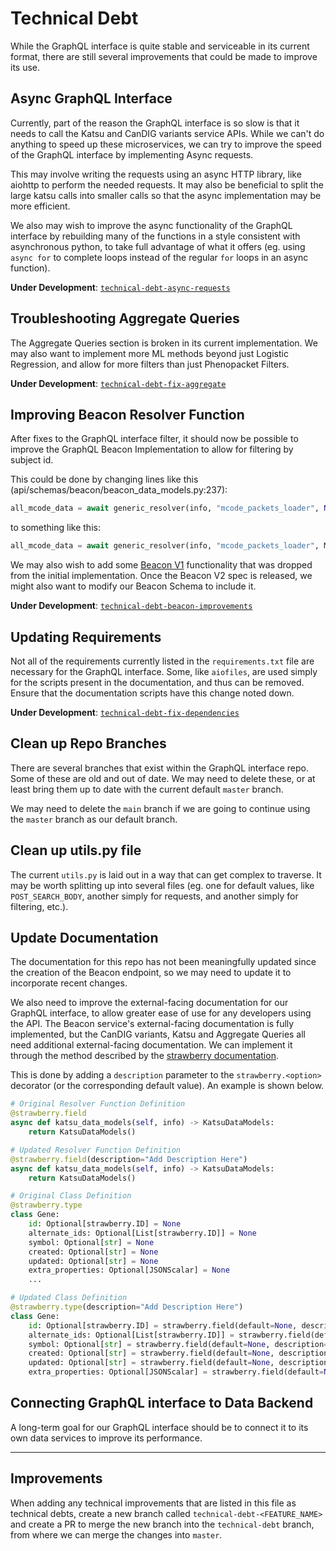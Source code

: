 # Technical Debt

While the GraphQL interface is quite stable and serviceable in its current format, there are still several improvements that could be made to improve its use.

## Async GraphQL Interface

Currently, part of the reason the GraphQL interface is so slow is that it needs to call the Katsu and CanDIG variants service APIs. While we can't do anything to speed up these microservices, we can try to improve the speed of the GraphQL interface by implementing Async requests.

This may involve writing the requests using an async HTTP library, like aiohttp to perform the needed requests. It may also be beneficial to split the large katsu calls into smaller calls so that the async implementation may be more efficient.

We also may wish to improve the async functionality of the GraphQL interface by rebuilding many of the functions in a style consistent with asynchronous python, to take full advantage of what it offers (eg. using `async for` to complete loops instead of the regular `for` loops in an async function).

**Under Development**: [`technical-debt-async-requests`](https://github.com/CanDIG/GraphQL-interface/tree/technical-debt-async-requests)

## Troubleshooting Aggregate Queries

The Aggregate Queries section is broken in its current implementation. We may also want to implement more ML methods beyond just Logistic Regression, and allow for more filters than just Phenopacket Filters.

**Under Development**: [`technical-debt-fix-aggregate`](https://github.com/CanDIG/GraphQL-interface/tree/technical-debt-fix-aggregate)

## Improving Beacon Resolver Function

After fixes to the GraphQL interface filter, it should now be possible to improve the GraphQL Beacon Implementation to allow for filtering by subject id.

This could be done by changing lines like this (api/schemas/beacon/beacon_data_models.py:237):

```python
all_mcode_data = await generic_resolver(info, "mcode_packets_loader", None, MCodePacket)
```

to something like this:

```python
all_mcode_data = await generic_resolver(info, "mcode_packets_loader", MCodePacketInputType(...), MCodePacket)
```

We may also wish to add some [Beacon V1](https://github.com/ga4gh-beacon/specification/blob/master/beacon.md/#query-endpoint) functionality that was dropped from the initial implementation. Once the Beacon V2 spec is released, we might also want to modify our Beacon Schema to include it.

**Under Development**: [`technical-debt-beacon-improvements`](https://github.com/CanDIG/GraphQL-interface/tree/technical-debt-beacon-improvements)

## Updating Requirements

Not all of the requirements currently listed in the `requirements.txt` file are necessary for the GraphQL interface. Some, like `aiofiles`, are used simply for the scripts present in the documentation, and thus can be removed. Ensure that the documentation scripts have this change noted down.

**Under Development**: [`technical-debt-fix-dependencies`](https://github.com/CanDIG/GraphQL-interface/tree/technical-debt-fix-dependencies)

## Clean up Repo Branches

There are several branches that exist within the GraphQL interface repo. Some of these are old and out of date. We may need to delete these, or at least bring them up to date with the current default `master` branch.

We may need to delete the `main` branch if we are going to continue using the `master` branch as our default branch.

## Clean up utils.py file

The current `utils.py` is laid out in a way that can get complex to traverse. It may be worth splitting up into several files (eg. one for default values, like `POST_SEARCH_BODY`, another simply for requests, and another simply for filtering, etc.).

## Update Documentation

The documentation for this repo has not been meaningfully updated since the creation of the Beacon endpoint, so we may need to update it to incorporate recent changes.

We also need to improve the external-facing documentation for our GraphQL interface, to allow greater ease of use for any developers using the API. The Beacon service's external-facing documentation is fully implemented, but the CanDIG variants, Katsu and Aggregate Queries all need additional external-facing documentation. We can implement it through the method described by the [strawberry documentation](https://strawberry.rocks/docs/types/input-types#api).

This is done by adding a `description` parameter to the `strawberry.<option>` decorator (or the corresponding default value). An example is shown below.

```python
# Original Resolver Function Definition
@strawberry.field
async def katsu_data_models(self, info) -> KatsuDataModels:
    return KatsuDataModels()

# Updated Resolver Function Definition
@strawberry.field(description="Add Description Here")
async def katsu_data_models(self, info) -> KatsuDataModels:
    return KatsuDataModels()

# Original Class Definition
@strawberry.type
class Gene:
    id: Optional[strawberry.ID] = None
    alternate_ids: Optional[List[strawberry.ID]] = None
    symbol: Optional[str] = None
    created: Optional[str] = None
    updated: Optional[str] = None
    extra_properties: Optional[JSONScalar] = None
    ...

# Updated Class Definition
@strawberry.type(description="Add Description Here")
class Gene:
    id: Optional[strawberry.ID] = strawberry.field(default=None, description="Add Description Here")
    alternate_ids: Optional[List[strawberry.ID]] = strawberry.field(default=None, description="Add Description Here")
    symbol: Optional[str] = strawberry.field(default=None, description="Add Description Here")
    created: Optional[str] = strawberry.field(default=None, description="Add Description Here")
    updated: Optional[str] = strawberry.field(default=None, description="Add Description Here")
    extra_properties: Optional[JSONScalar] = strawberry.field(default=None, description="Add Description Here")
```

## Connecting GraphQL interface to Data Backend

A long-term goal for our GraphQL interface should be to connect it to its own data services to improve its performance.

<hr/>

## Improvements

When adding any technical improvements that are listed in this file as technical debts, create a new branch called `technical-debt-<FEATURE_NAME>` and create a PR to merge the new branch into the `technical-debt` branch, from where we can merge the changes into `master`.
